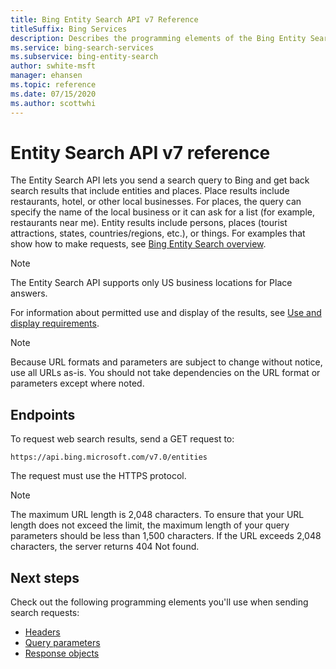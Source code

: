 ```yaml
---
title: Bing Entity Search API v7 Reference
titleSuffix: Bing Services
description: Describes the programming elements of the Bing Entity Search API.
ms.service: bing-search-services
ms.subservice: bing-entity-search
author: swhite-msft
manager: ehansen
ms.topic: reference
ms.date: 07/15/2020
ms.author: scottwhi
---
```


# Entity Search API v7 reference

The Entity Search API lets you send a search query to Bing and get back search results that include entities and places. Place results include restaurants, hotel, or other local businesses. For places, the query can specify the name of the local business or it can ask for a list (for example, restaurants near me). Entity results include persons, places (tourist attractions, states, countries/regions, etc.), or things. For examples that show how to make requests, see [Bing Entity Search overview](../overview.md). 

> [!NOTE]
> The Entity Search API supports only US business locations for Place answers. 

  
For information about permitted use and display of the results, see [Use and display requirements](../../bing-web-search/use-display-requirements.md).

> [!NOTE]
> Because URL formats and parameters are subject to change without notice, use all URLs as-is. You should not take dependencies on the URL format or parameters except where noted.
  
## Endpoints 
 
To request web search results, send a GET request to:  
  
```
https://api.bing.microsoft.com/v7.0/entities
```

The request must use the HTTPS protocol. 

> [!NOTE]
> The maximum URL length is 2,048 characters. To ensure that your URL length does not exceed the limit, the maximum length of your query parameters should be less than 1,500 characters. If the URL exceeds 2,048 characters, the server returns 404 Not found.  
  
## Next steps

Check out the following programming elements you'll use when sending search requests:

- [Headers](headers.md)
- [Query parameters](query-parameters.md)
- [Response objects](response-objects.md)
